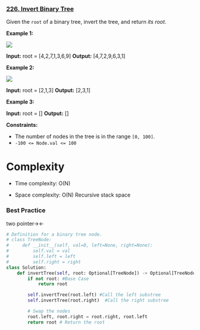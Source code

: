 ### [226. Invert Binary Tree](https://leetcode.com/problems/invert-binary-tree/)

Given the `root` of a binary tree, invert the tree, and return *its root*.

**Example 1:**

![](https://assets.leetcode.com/uploads/2021/03/14/invert1-tree.jpg)

**Input:** root = [4,2,7,1,3,6,9]
**Output:** [4,7,2,9,6,3,1]

**Example 2:**

![](https://assets.leetcode.com/uploads/2021/03/14/invert2-tree.jpg)

**Input:** root = [2,1,3]
**Output:** [2,3,1]

**Example 3:**

**Input:** root = []
**Output:** []

**Constraints:**

- The number of nodes in the tree is in the range `[0, 100]`.
- `-100 <= Node.val <= 100`

# Complexity

- Time complexity: O(N)

- Space complexity: O(N) Recursive stack space

### Best Practice

two pointer→←

```python
# Definition for a binary tree node.
# class TreeNode:
#     def __init__(self, val=0, left=None, right=None):
#         self.val = val
#         self.left = left
#         self.right = right
class Solution:
    def invertTree(self, root: Optional[TreeNode]) -> Optional[TreeNode]:
        if not root: #Base Case
            return root

        self.invertTree(root.left) #Call the left substree
        self.invertTree(root.right)  #Call the right substree

        # Swap the nodes
        root.left, root.right = root.right, root.left
        return root # Return the root
```

# 
